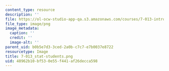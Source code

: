 ```yaml
---
content_type: resource
description: ''
file: https://ol-ocw-studio-app-qa.s3.amazonaws.com/courses/7-013-introductory-biology-spring-2013/48962b10bf530e55f441af26decca598_7-013_stat-students.png
file_type: image/png
image_metadata:
  caption: ''
  credit: ''
  image-alt: ''
parent_uid: b0b5e7d3-3ced-2a0b-c7c7-e7b0037e8722
resourcetype: Image
title: 7-013_stat-students.png
uid: 48962b10-bf53-0e55-f441-af26decca598
---
```

